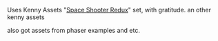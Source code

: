 Uses Kenny Assets "[Space Shooter Redux](https://kenney.nl/assets/space-shooter-redux)" set, with gratitude.
an other kenny assets 

also got assets from phaser examples and etc.